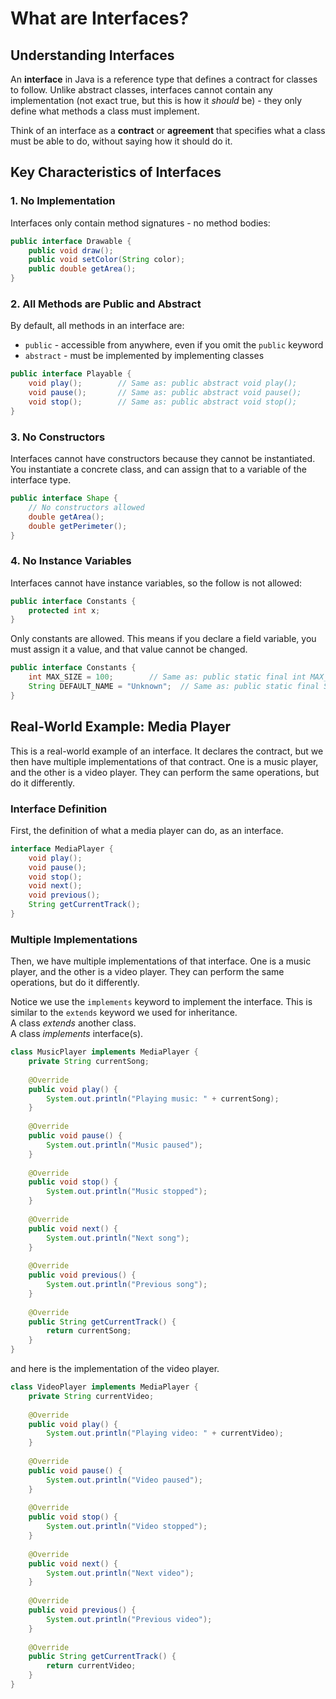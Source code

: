 # What are Interfaces?

## Understanding Interfaces

An **interface** in Java is a reference type that defines a contract for classes to follow. Unlike abstract classes, interfaces cannot contain any implementation
(not exact true, but this is how it _should_ be) - they only define what methods a class must implement.

Think of an interface as a **contract** or **agreement** that specifies what a class must be able to do, without saying how it should do it.
## Key Characteristics of Interfaces

### 1. **No Implementation**
Interfaces only contain method signatures - no method bodies:

```java
public interface Drawable {
    public void draw();
    public void setColor(String color);
    public double getArea();
}
```

### 2. **All Methods are Public and Abstract**
By default, all methods in an interface are:
- `public` - accessible from anywhere, even if you omit the `public` keyword
- `abstract` - must be implemented by implementing classes

```java
public interface Playable {
    void play();        // Same as: public abstract void play();
    void pause();       // Same as: public abstract void pause();
    void stop();        // Same as: public abstract void stop();
}
```

### 3. **No Constructors**
Interfaces cannot have constructors because they cannot be instantiated. You instantiate a concrete class, and can assign that to a variable of the interface type.

```java
public interface Shape {
    // No constructors allowed
    double getArea();
    double getPerimeter();
}
```

### 4. **No Instance Variables**
Interfaces cannot have instance variables, so the follow is not allowed:

```java
public interface Constants {
    protected int x;
}
```

Only constants are allowed. This means if you declare a field variable, you must assign it a value, and that value cannot be changed.

```java
public interface Constants {
    int MAX_SIZE = 100;        // Same as: public static final int MAX_SIZE = 100;
    String DEFAULT_NAME = "Unknown";  // Same as: public static final String DEFAULT_NAME = "Unknown";
}
```

## Real-World Example: Media Player

This is a real-world example of an interface. It declares the contract, but we then have multiple implementations of that contract. One is a music player, and the other is a video player. They can perform the same operations, but do it differently.

### Interface Definition

First, the definition of what a media player can do, as an interface.

```java
interface MediaPlayer {
    void play();
    void pause();
    void stop();
    void next();
    void previous();
    String getCurrentTrack();
}
```

### Multiple Implementations

Then, we have multiple implementations of that interface. One is a music player, and the other is a video player. They can perform the same operations, but do it differently.

Notice we use the `implements` keyword to implement the interface. This is similar to the `extends` keyword we used for inheritance.\
A class _extends_ another class.\
A class _implements_ interface(s).

```java
class MusicPlayer implements MediaPlayer {
    private String currentSong;
    
    @Override
    public void play() {
        System.out.println("Playing music: " + currentSong);
    }
    
    @Override
    public void pause() {
        System.out.println("Music paused");
    }
    
    @Override
    public void stop() {
        System.out.println("Music stopped");
    }
    
    @Override
    public void next() {
        System.out.println("Next song");
    }
    
    @Override
    public void previous() {
        System.out.println("Previous song");
    }
    
    @Override
    public String getCurrentTrack() {
        return currentSong;
    }
}
```

and here is the implementation of the video player.

```java
class VideoPlayer implements MediaPlayer {
    private String currentVideo;
    
    @Override
    public void play() {
        System.out.println("Playing video: " + currentVideo);
    }
    
    @Override
    public void pause() {
        System.out.println("Video paused");
    }
    
    @Override
    public void stop() {
        System.out.println("Video stopped");
    }
    
    @Override
    public void next() {
        System.out.println("Next video");
    }
    
    @Override
    public void previous() {
        System.out.println("Previous video");
    }
    
    @Override
    public String getCurrentTrack() {
        return currentVideo;
    }
}
```
